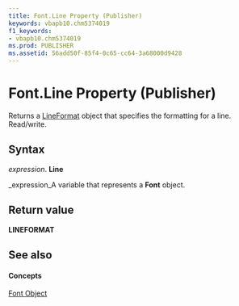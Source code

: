 ```yaml
---
title: Font.Line Property (Publisher)
keywords: vbapb10.chm5374019
f1_keywords:
- vbapb10.chm5374019
ms.prod: PUBLISHER
ms.assetid: 56add50f-85f4-0c65-cc64-3a68000d9428
---
```



# Font.Line Property (Publisher)

Returns a  [LineFormat](lineformat-object-publisher.md) object that specifies the formatting for a line. Read/write.


## Syntax

 _expression_. **Line**

 _expression_A variable that represents a  **Font** object.


## Return value

 **LINEFORMAT**


## See also


#### Concepts


 [Font Object](font-object-publisher.md)

